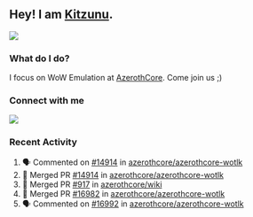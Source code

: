 ## Hey! I am [Kitzunu](https://Github.com/Kitzunu).

<!--<a href="https://github-readme-stats.kitzunu.vercel.app/api?username=Kitzunu&show_icons=true&theme=dark">
  <img align="center" src="https://github-readme-stats.kitzunu.vercel.app/api?username=Kitzunu&show_icons=true&theme=dark" />
</a>-->
<a href="https://github-readme-stats.kitzunu.vercel.app/api?username=Kitzunu&show_icons=true&theme=dark">
  <img align="center" src="https://github-readme-stats.vercel.app/api/top-langs/?username=Kitzunu&layout=compact&theme=dark" />
</a>

### What do I do?

I focus on WoW Emulation at [AzerothCore](https://Github.com/AzerothCore). Come join us ;)

### Connect with me
[![](https://img.shields.io/badge/AzerothCore%20Discord-Connect%20with%20me!-green)](https://discord.com/invite/gkt4y2x)

### Recent Activity

<!--START_SECTION:activity-->
1. 🗣 Commented on [#14914](https://github.com/azerothcore/azerothcore-wotlk/pull/14914#issuecomment-1676056420) in [azerothcore/azerothcore-wotlk](https://github.com/azerothcore/azerothcore-wotlk)
2. 🎉 Merged PR [#14914](https://github.com/azerothcore/azerothcore-wotlk/pull/14914) in [azerothcore/azerothcore-wotlk](https://github.com/azerothcore/azerothcore-wotlk)
3. 🎉 Merged PR [#917](https://github.com/azerothcore/wiki/pull/917) in [azerothcore/wiki](https://github.com/azerothcore/wiki)
4. 🎉 Merged PR [#16982](https://github.com/azerothcore/azerothcore-wotlk/pull/16982) in [azerothcore/azerothcore-wotlk](https://github.com/azerothcore/azerothcore-wotlk)
5. 🗣 Commented on [#16992](https://github.com/azerothcore/azerothcore-wotlk/pull/16992#issuecomment-1676009580) in [azerothcore/azerothcore-wotlk](https://github.com/azerothcore/azerothcore-wotlk)
<!--END_SECTION:activity-->
